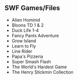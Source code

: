## SWF Games/Files
- Alien Hominid
- Bloons TD 1 & 2
- Duck Life 1-4
- Fancy Pants Adventure
- Grow Island
- Learn to Fly
- Line Rider
- Papa's Pizzeria
- Super Smash Flash
- The World's Hardest Game
- The Henry Stickmin Collection
